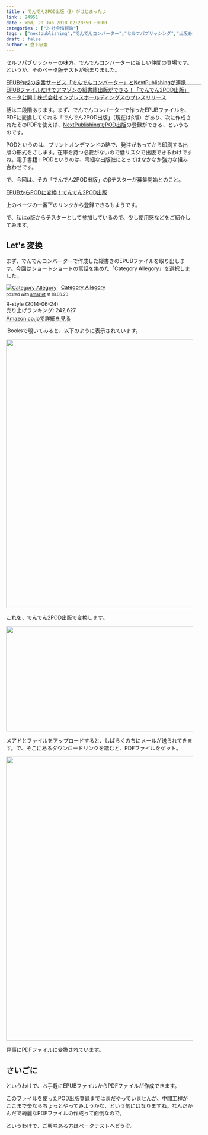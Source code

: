 ```yaml
---
title : でんでん2POD出版（β）がはじまったよ
link : 24951
date : Wed, 20 Jun 2018 02:28:50 +0000
categories : ["2-社会情報論"]
tags : ["nextpublishing","でんでんコンバーター","セルフパブリッシング","出版あれこれ"]
draft : false
author : 倉下忠憲
---
```


セルフパブリッシャーの味方、でんでんコンバーターに新しい仲間の登場です。というか、そのベータ版テストが始まりました。

<a href="https://prtimes.jp/main/html/rd/p/000002219.000005875.html">EPUB作成の定番サービス「でんでんコンバーター」とNextPublishingが連携　　　EPUBファイルだけでアマゾンの紙書籍出版ができる！「でんでん2POD出版」ベータ公開｜株式会社インプレスホールディングスのプレスリリース</a>

話は二段階あります。まず、でんでんコンバーターで作ったEPUBファイルを、PDFに変換してくれる「でんでん2POD出版」（現在はβ版）があり、次に作成されたそのPDFを使えば、<a href="https://open.nextpublishing.jp/author/">NextPublishingでPOD出版</a>の登録ができる、というものです。

PODというのは、プリントオンデマンドの略で、発注があってから印刷する出版の形式をさします。在庫を持つ必要がないので低リスクで出版できるわけですね。電子書籍＋PODというのは、零細な出版社にとってはなかなか強力な組み合わせです。

で、今回は、その「でんでん2POD出版」のβテスターが募集開始とのこと。

<a href="https://open.nextpublishing.jp/denden2pod.html">EPUBからPODに変換！でんでん2POD出版</a>

上のページの一番下のリンクから登録できるもようです。

で、私はα版からテスターとして参加しているので、少し使用感などをご紹介してみます。

<h2>Let's 変換</h2>

まず、でんでんコンバーターで作成した縦書きのEPUBファイルを取り出します。今回はショートショートの寓話を集めた「Category Allegory」を選択しました。

<div class="amazlet-box" style="margin-bottom:0px;"><div class="amazlet-image" style="float:left;margin:0px 12px 1px 0px;"><a href="http://www.amazon.co.jp/exec/obidos/ASIN/B00L9UYH7W/rashita1000-22/ref=nosim/" name="amazletlink" target="_blank"><img src="https://images-fe.ssl-images-amazon.com/images/I/41Cht0Cn8mL._SL160_.jpg" alt="Category Allegory" style="border: none;" /></a></div><div class="amazlet-info" style="line-height:120%; margin-bottom: 10px"><div class="amazlet-name" style="margin-bottom:10px;line-height:120%"><a href="http://www.amazon.co.jp/exec/obidos/ASIN/B00L9UYH7W/rashita1000-22/ref=nosim/" name="amazletlink" target="_blank">Category Allegory</a><div class="amazlet-powered-date" style="font-size:80%;margin-top:5px;line-height:120%">posted with <a href="http://www.amazlet.com/" title="amazlet" target="_blank">amazlet</a> at 18.06.20</div></div><div class="amazlet-detail">R-style (2014-06-24)<br />売り上げランキング: 242,627<br /></div><div class="amazlet-sub-info" style="float: left;"><div class="amazlet-link" style="margin-top: 5px"><a href="http://www.amazon.co.jp/exec/obidos/ASIN/B00L9UYH7W/rashita1000-22/ref=nosim/" name="amazletlink" target="_blank">Amazon.co.jpで詳細を見る</a></div></div></div><div class="amazlet-footer" style="clear: left"></div></div>

iBooksで覗いてみると、以下のように表示されています。

<a href="https://rashita.net/blog/?attachment_id=24954" rel="attachment wp-att-24954"><img src="https://rashita.net/blog/wp-content/uploads/2018/06/screenshot-7.png" alt="" width="1022" height="725" class="alignnone size-full wp-image-24954" /></a>

これを、でんでん2POD出版で変換します。

<a href="https://rashita.net/blog/?attachment_id=24952" rel="attachment wp-att-24952"><img src="https://rashita.net/blog/wp-content/uploads/2018/06/screenshot-5.png" alt="" width="536" height="284" class="alignnone size-full wp-image-24952" /></a>

メアドとファイルをアップロードすると、しばらくのちにメールが送られてきます。で、そこにあるダウンロードリンクを踏むと、PDFファイルをゲット。

<a href="https://rashita.net/blog/?attachment_id=24953" rel="attachment wp-att-24953"><img src="https://rashita.net/blog/wp-content/uploads/2018/06/screenshot-6.png" alt="" width="809" height="765" class="alignnone size-full wp-image-24953" /></a>

見事にPDFファイルに変換されています。

<h2>さいごに</h2>

というわけで、お手軽にEPUBファイルからPDFファイルが作成できます。

このファイルを使ったPOD出版登録まではまだやっていませんが、中間工程がここまで楽ならちょっとやってみようかな、という気にはなりますね。なんだかんだで綺麗なPDFファイルの作成って面倒なので。

というわけで、ご興味ある方はベータテストへどうぞ。